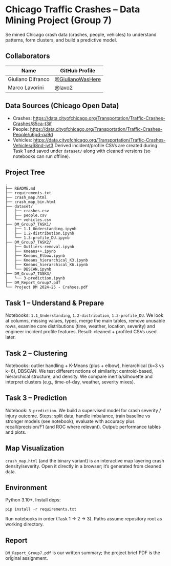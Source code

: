 # Chicago Traffic Crashes – Data Mining Project (Group 7)

Se mined Chicago crash data (crashes, people, vehicles) to understand patterns, form clusters, and build a predictive model. 
## Collaborators

| Name            | GitHub Profile                                             |
|-----------------|------------------------------------------------------------|
| Giuliano Difranco | [@GiulianoWasHere](https://github.com/GiulianoWasHere)   |
| Marco Lavorini   | [@lavo2](https://github.com/lavo2)                        |



## Data Sources (Chicago Open Data)
* Crashes: https://data.cityofchicago.org/Transportation/Traffic-Crashes-Crashes/85ca-t3if
* People: https://data.cityofchicago.org/Transportation/Traffic-Crashes-People/u6pd-qa9d
* Vehicles: https://data.cityofchicago.org/Transportation/Traffic-Crashes-Vehicles/68nd-jvt3
Derived incident/profile CSVs are created during Task 1 and saved under `dataset/` along with cleaned versions (so notebooks can run offline).

## Project Tree
```
.
├── README.md
├── requirements.txt
├── crash_map.html
├── crash_map_bin.html
├── dataset/
│   ├── crashes.csv
│   ├── people.csv
│   └── vehicles.csv
├── DM_Group7_TASK1/
│   ├── 1.1_Understanding.ipynb
│   ├── 1.2-distribution.ipynb
│   └── 1.3-profile_DU.ipynb
├── DM_Group7_TASK2/
│   ├── Outliers-removal.ipynb
│   ├── Kmeans++.ipynb
│   ├── Kmeans_Elbow.ipynb
│   ├── Kmeans_hierarchical_K3.ipynb
│   ├── Kmeans_hierarchical_K6.ipynb
│   └── DBSCAN.ipynb
├── DM_Group7_TASK3/
│   └── 3-prediction.ipynb
├── DM_Report_Group7.pdf
└── Project DM 2024-25 - Crahses.pdf
```

## Task 1 – Understand & Prepare
Notebooks: `1.1_Understanding`, `1.2-distribution`, `1.3-profile_DU`.
We look at columns, missing values, types, merge the main tables, remove unusable rows, examine core distributions (time, weather, location, severity) and engineer incident profile features. Result: cleaned + profiled CSVs used later.

## Task 2 – Clustering
Notebooks: outlier handling + K-Means (plus + elbow), hierarchical (k=3 vs k=6), DBSCAN. We test different notions of similarity: centroid-based, hierarchical structure, and density. We compare inertia/silhouette and interpret clusters (e.g., time-of-day, weather, severity mixes).

## Task 3 – Prediction
Notebook: `3-prediction`. We build a supervised model for crash severity / injury outcome. Steps: split data, handle imbalance, train baseline vs stronger models (see notebook), evaluate with accuracy plus recall/precision/F1 (and ROC where relevant). Output: performance tables and plots.

## Map Visualization
`crash_map.html` (and the binary variant) is an interactive map layering crash density/severity. Open it directly in a browser; it’s generated from cleaned data.

## Environment
Python 3.10+. Install deps:
```
pip install -r requirements.txt
```
Run notebooks in order (Task 1 → 2 → 3). Paths assume repository root as working directory.

## Report
`DM_Report_Group7.pdf` is our written summary; the project brief PDF is the original assignment.